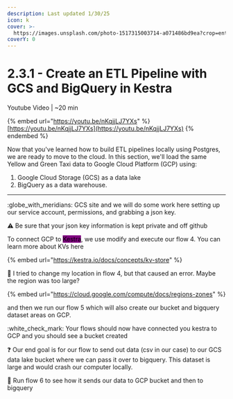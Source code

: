 ```yaml
---
description: Last updated 1/30/25
icon: k
cover: >-
  https://images.unsplash.com/photo-1517315003714-a071486bd9ea?crop=entropy&cs=srgb&fm=jpg&ixid=M3wxOTcwMjR8MHwxfHNlYXJjaHwxfHxwdXJwbGUlMjBjbG91ZHxlbnwwfHx8fDE3Mzg1Mzg5ODF8MA&ixlib=rb-4.0.3&q=85
coverY: 0
---
```


# 2.3.1 - Create an ETL Pipeline with GCS and BigQuery in Kestra

Youtube Video | \~20 min

{% embed url="https://youtu.be/nKqjjLJ7YXs" %}
[https://youtu.be/nKqjjLJ7YXs](https://youtu.be/nKqjjLJ7YXs)
{% endembed %}

Now that you've learned how to build ETL pipelines locally using Postgres, we are ready to move to the cloud. In this section, we'll load the same Yellow and Green Taxi data to Google Cloud Platform (GCP) using:

1. Google Cloud Storage (GCS) as a data lake
2. BigQuery as a data warehouse.

***

:globe\_with\_meridians: GCS site and we will do some work here setting up our service account, permissions, and grabbing a json key.&#x20;

:warning: Be sure that your json key information is kept private and off github

To connect GCP to <mark style="background-color:purple;">Kestra</mark>, we use modify and execute our flow 4. You can learn more about KVs here

{% embed url="https://kestra.io/docs/concepts/kv-store" %}

:bug: I tried to change my location in flow 4, but that caused an error. Maybe the region was too large?&#x20;

{% embed url="https://cloud.google.com/compute/docs/regions-zones" %}

and then we run our flow 5 which will also create our bucket and bigquery dataset areas on GCP.&#x20;

:white\_check\_mark: Your flows should now have connected you kestra to GCP and you should see a bucket created

:question: Our end goal is for our flow to send out data (csv in our case) to our GCS data lake bucket where we can pass it over to bigquery. This dataset is large and would crash our computer locally.

:eyes: Run flow 6 to see how it sends our data to GCP bucket and then to bigquery&#x20;
